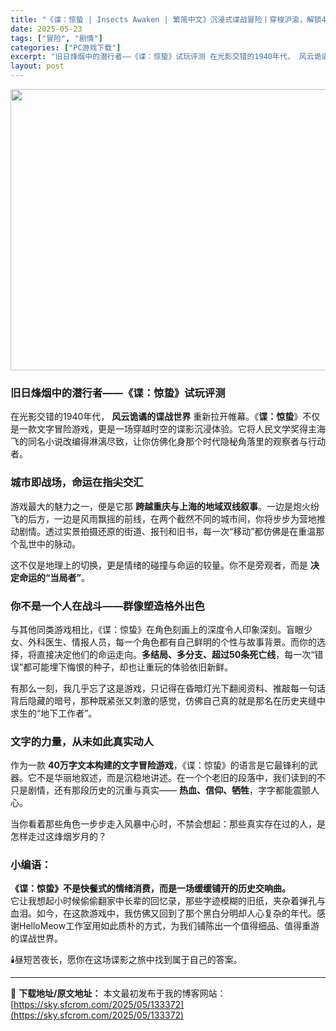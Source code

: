 ```yaml
---
title: "《谍：惊蛰 | Insects Awaken | 繁简中文》沉浸式谍战冒险丨穿梭沪渝，解锁40万字剧情风暴"
date: 2025-05-23
tags: ["冒险", "剧情"]
categories: ["PC游戏下载"]
excerpt: "旧日烽烟中的潜行者——《谍：惊蛰》试玩评测 在光影交错的1940年代， 风云诡谲的谍战世界 重新拉开帷幕。《谍：惊蛰》不仅是一款文字冒险游戏，更是一场穿越时空的谍影沉浸体验。它将人民文学奖得主海飞的同名小说改编得淋漓尽致，让你仿佛化身那个时代隐秘角落里的观察者与行动者。 城市即战场，命运在指尖交汇 &hellip;"
layout: post
---
```


<img class="aligncenter size-full wp-image-133373" src="https://sky.sfcrom.com/wp-content/uploads/2025/05/2025052314541128.webp" alt="" width="800" height="450" />
<h3 data-start="0" data-end="27">旧日烽烟中的潜行者——《谍：惊蛰》试玩评测</h3>
<p data-start="29" data-end="150">在光影交错的1940年代， <strong data-start="43" data-end="56">风云诡谲的谍战世界</strong> 重新拉开帷幕。《<strong data-start="65" data-end="73">谍：惊蛰</strong>》不仅是一款文字冒险游戏，更是一场穿越时空的谍影沉浸体验。它将人民文学奖得主海飞的同名小说改编得淋漓尽致，让你仿佛化身那个时代隐秘角落里的观察者与行动者。</p>

<h3 data-start="152" data-end="173"><strong data-start="156" data-end="173">城市即战场，命运在指尖交汇</strong></h3>
<p data-start="175" data-end="296">游戏最大的魅力之一，便是它那 <strong data-start="190" data-end="208">跨越重庆与上海的地域双线叙事</strong>。一边是炮火纷飞的后方，一边是风雨飘摇的前线，在两个截然不同的城市间，你将步步为营地推动剧情。透过实景拍摄还原的街道、报刊和旧书，每一次“移动”都仿佛是在重温那个乱世中的脉动。</p>
<p data-start="298" data-end="348">这不仅是地理上的切换，更是情绪的碰撞与命运的较量。你不是旁观者，而是 <strong data-start="333" data-end="347">决定命运的“当局者”</strong>。</p>

<h3 data-start="350" data-end="377"><strong data-start="354" data-end="377">你不是一个人在战斗——群像塑造格外出色</strong></h3>
<p data-start="379" data-end="517">与其他同类游戏相比，《谍：惊蛰》在角色刻画上的深度令人印象深刻。盲眼少女、外科医生、情报人员，每一个角色都有自己鲜明的个性与故事背景。而你的选择，将直接决定他们的命运走向。<strong data-start="465" data-end="485">多结局、多分支、超过50条死亡线</strong>，每一次“错误”都可能埋下悔恨的种子，却也让重玩的体验依旧新鲜。</p>
<p data-start="519" data-end="602">有那么一刻，我几乎忘了这是游戏，只记得在昏暗灯光下翻阅资料、推敲每一句话背后隐藏的暗号，那种既紧张又刺激的感觉，仿佛自己真的就是那名在历史夹缝中求生的“地下工作者”。</p>

<h3 data-start="604" data-end="626"><strong data-start="608" data-end="626">文字的力量，从未如此真实动人</strong></h3>
<p data-start="628" data-end="747">作为一款 <strong data-start="633" data-end="652">40万字文本构建的文字冒险游戏</strong>，《谍：惊蛰》的语言是它最锋利的武器。它不是华丽地叙述，而是沉稳地讲述。在一个个老旧的段落中，我们读到的不只是剧情，还有那段历史的沉重与真实—— <strong data-start="725" data-end="737">热血、信仰、牺牲</strong>，字字都能震颤人心。</p>
<p data-start="749" data-end="796">当你看着那些角色一步步走入风暴中心时，不禁会想起：那些真实存在过的人，是怎样走过这烽烟岁月的？</p>

<h3 data-start="798" data-end="806">小编语：</h3>
<p data-start="808" data-end="964"><strong data-start="808" data-end="844">《谍：惊蛰》不是快餐式的情绪消费，而是一场缓缓铺开的历史交响曲。</strong><br data-start="844" data-end="847" />它让我想起小时候偷偷翻家中长辈的回忆录，那些字迹模糊的旧纸，夹杂着弹孔与血泪。如今，在这款游戏中，我仿佛又回到了那个黑白分明却人心复杂的年代。感谢HelloMeow工作室用如此质朴的方式，为我们铺陈出一个值得细品、值得重游的谍战世界。</p>
<p data-start="966" data-end="995">🕯️昼短苦夜长，愿你在这场谍影之旅中找到属于自己的答案。</p>

---
📖 **下载地址/原文地址：** 本文最初发布于我的博客网站：[https://sky.sfcrom.com/2025/05/133372](https://sky.sfcrom.com/2025/05/133372)
